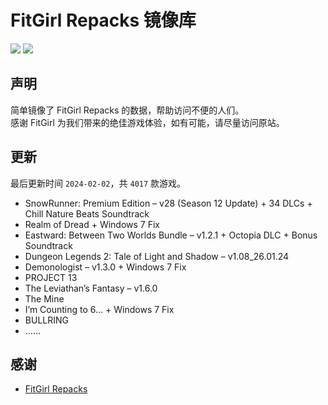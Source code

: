 ﻿# FitGirl Repacks 镜像库
![](https://img.shields.io/badge/ci-passing-brightgreen.svg?logo=github)
![](https://img.shields.io/badge/license-MIT-brightgreen.svg)

## 声明
简单镜像了 FitGirl Repacks 的数据，帮助访问不便的人们。  
感谢 FitGirl 为我们带来的绝佳游戏体验，如有可能，请尽量访问原站。

## 更新
最后更新时间 `2024-02-02`，共 `4017` 款游戏。
- SnowRunner: Premium Edition – v28 (Season 12 Update) + 34 DLCs + Chill Nature Beats Soundtrack
- Realm of Dread + Windows 7 Fix
- Eastward: Between Two Worlds Bundle – v1.2.1 + Octopia DLC + Bonus Soundtrack
- Dungeon Legends 2: Tale of Light and Shadow – v1.08_26.01.24
- Demonologist – v1.3.0 + Windows 7 Fix
- PROJECT 13
- The Leviathan’s Fantasy – v1.6.0
- The Mine
- I’m Counting to 6… + Windows 7 Fix
- BULLRING
- ……

## 感谢
- [FitGirl Repacks](https://fitgirl-repacks.site/)
